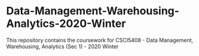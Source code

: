 # Data-Management-Warehousing-Analytics-2020-Winter
This repository contains the coursework for CSCI5408 - Data Management, Warehousing, Analytics (Sec 1) - 2020 Winter 
